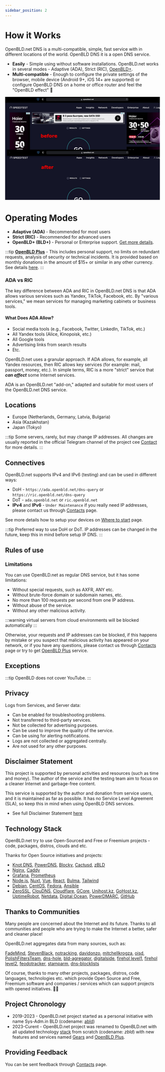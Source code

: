 ```yaml
---
sidebar_position: 2
---
```


# How it Works

OpenBLD.net DNS is a multi-compatible, simple, fast service with in different locations of the world. OpenBLD DNS it is a open DNS service.
- **Easily** - Simple using without software installations. OpenBLD.net works in several modes - Adaptive (ADA), Strict (RIC), [OpenBLD+](4.openbld-plus.md).
- **Multi-compatible** - Enough to configure the private settings of the browser, mobile device (Android 9+, iOS 14+ are supported) or configure OpenBLD DNS on a home or office router and feel the "OpenBLD effect" 🌱

![OpenBLD DNS Effect](./img/speedtest-example_en.jpg)

# Operating Modes

- **Adaptive (ADA)** - Recommended for most users
- **Strict (RIC)** - Recommended for advanced users
- **OpenBLD+ (BLD+)** - Personal or Enterprise support. [Get more details](4.openbld-plus.md).

:::tip
**[OpenBLD Plus](4.openbld-plus.md)** - This includes personal support, no limits on redundant requests, analysis of security or technical incidents. It is provided based on monthly donations in the amount of $15+ or similar in any other currency. 
See details [here](4.openbld-plus.md).
:::

### ADA vs RIC

The key difference between ADA and RIC in OpenBLD.net DNS is that ADA allows various services such as Yandex, TikTok, Facebook, etc. By "various services," we mean services for managing marketing cabinets or business tools.

#### What Does ADA Allow?

- Social media tools (e.g., Facebook, Twitter, LinkedIn, TikTok, etc.)
- All Yandex tools (Alice, Kinopoisk, etc.)
- All Google tools
- Advertising links from search results
- Etc.

OpenBLD.net uses a granular approach. If ADA allows, for example, all Yandex resources, 
then RIC allows key services (for example: mail, passport, money, etc.). In simple terms, RIC is a more "strict" service that **_can affect_** some Internet services.

ADA is an OpenBLD.net "add-on," adapted and suitable for most users of the OpenBLD.net DNS service.

## Locations

- Europe (Netherlands, Germany, Latvia, Bulgaria)
- Asia (Kazakhstan)
- Japan (Tokyo)

:::tip
Some servers, rarely, but may change IP addresses. 
All changes are usually reported in the official Telegram channel of the project cee [Contact](/docs/contacts.md) for more details.
:::

## Connectives

OpenBLD.net supports IPv4 and IPv6 (testing) and can be used in different ways:

- DoH - `https://ada.openbld.net/dns-query` or `https://ric.openbld.net/dns-query`
- DoT - `ada.openbld.net` or `ric.openbld.net`
- **IPv4** and **IPv6** - `Under Maintenance` if you really need IP addresses, please contact us through [Contacts](/docs/contacts.md) page.

See more details how to setup your devices on [Where to start](/docs/get-started/where-to-start/) page.

:::tip
Preferred way to use DoH or DoT.
IP addresses can be changed in the future, keep this in mind before setup IP DNS.
:::

##  Rules of use

### Limitations

You can use OpenBLD.net as regular DNS service, but it has some limitations:

- Without special requests, such as AXFR, ANY etc.
- Without brute-force domain or subdomain names, etc.
- No more than 100 requests per second from one IP address.
- Without abuse of the service.
- Without any other malicious activity.

:::warning
virtual servers from cloud environments will be blocked automatically
:::

Otherwise, your requests and IP addresses can be blocked, if this happens by mistake or you suspect that malicious activity 
has appeared on your network, or if you have any questions, please contact us through [Contacts](/docs/contacts.md) page 
or try to get [OpenBLD Plus](4.openbld-plus.md) service.

## Exceptions

:::tip
OpenBLD does not cover YouTube.
:::

## Privacy

Logs from Services, and Server data:
- Can be enabled for troubleshooting problems.
- Not transferred to third-party services.
- Not be collected for advertising purposes.
- Can be used to improve the quality of the service.
- Can be using for alerting notifications.
- Logs are not collected or aggregated centrally.
- Are not used for any other purposes.

## Disclaimer Statement

This project is supported by personal activities and resources (such as time and money). The author of the service and the testing team aim to focus on a cleaner Internet and garbage-free content.

This service is supported by the author and donation from service users, and it is maintained as far as possible. It has no Service Level Agreement (SLA), so keep this in mind when using OpenBLD DNS services.

- See full Disclaimer Statement [here](/docs/disclaimer.md)

## Technology Stack

OpenBLD.net try to use Open-Sourced and Free or Freemium projects - code, packages, distros, clouds and etc.

Thanks for Open Source initiatives and projects:
- [Knot DNS](https://www.knot-dns.cz/), [PowerDNS](https://www.powerdns.com/), [Blocky](https://0xerr0r.github.io/blocky/), [Cactusd](https://github.com/m0zgen/cactusd), [zBLD](##project-chronology)
- [Nginx](https://github.com/nginx), [Caddy](https://github.com/caddyserver/caddy)
- [Grafana](https://grafana.com/), [Prometheus](https://prometheus.io/)
- [Node.js](https://nodejs.org/en), [Nuxt](https://nuxt.com/), [Vue](https://vuejs.org/), [React](https://react.dev/), [Bulma](https://bulma.io/), [Tailwind](https://tailwindcss.com/)
- [Debian](https://www.debian.org/), [CentOS](https://www.centos.org/), [Fedora](https://fedoraproject.org/), [Ansible](https://www.ansible.com/)
- [ZeroSSL](https://zerossl.com/), [ClouDNS](https://www.cloudns.net), [Cloudflare](https://www.cloudflare.com/), [GCore](https://gcore.com/), [Unihost.kz](https://unihost.kz/en/), [GoHost.kz](https://gohost.kz/), [UptimeRobot](https://uptimerobot.com/), [Netdata](https://www.netdata.cloud/), [Digital Ocean](https://www.digitalocean.com/), [PowerDMARC](https://powerdmarc.com/), [GitHub](https://github.com)

## Thanks to Communities

Many people are concerned about the Internet and its future. Thanks to all communities and people who are trying to make the Internet a better, safer and cleaner place!

OpenBLD.net aggregates data from many sources, such as:

[FadeMind](https://github.com/FadeMind/hosts.extras),
[StevenBlack](https://github.com/StevenBlack/hosts),
[notracking](https://github.com/notracking/hosts-blocklists),
[davidonzo](https://github.com/davidonzo/Threat-Intel),
[mitchellkrogza](https://github.com/mitchellkrogza/Badd-Boyz-Hosts),
[oisd](https://oisd.nl/),
[PolishFiltersTeam](https://raw.githubusercontent.com/PolishFiltersTeam/KADhosts/master/KADhosts.txt),
[dns-hole](https://github.com/m0zgen/dns-hole),
[bld-agregator](https://github.com/m0zgen/bld-agregator),
[digitalside](https://osint.digitalside.it/Threat-Intel/lists/latestips.txt),
[firehol level1](https://iplists.firehol.org/files/firehol_level1.netset),
[firehol level2](https://raw.githubusercontent.com/firehol/blocklist-ipsets/master/firehol_level2.netset),
[feodotracker](https://feodotracker.abuse.ch/downloads/ipblocklist_recommended.txt),
[stamparm](https://raw.githubusercontent.com/stamparm/ipsum/master/levels/2.txt), [dns-blocklists](https://github.com/hagezi/dns-blocklists)

Of course, thanks to many other projects, packages, distros, code languages,
technologies etc. which provide Open Source and Free, Freemium software and companies / services which can support projects with opened initiatives. 🤜🤛

## Project Chronology

- 2019-2023 - OpenBLD.net project started as a personal initiative with name Sys-Adm.in BLD (codename: [abld](https://github.com/m0zgen/abld))
- 2023-Curent - OpenBLD.net project was renamed to OpenBLD.net with all updated technology [stack]((##technology-stack)) 
from scratch (codename: _zbld_) with new features and services named [Gears](/docs/category/gears/) 
and [OpenBLD Plus](/docs/overwiew/openbld-plus/).

## Providing Feedback

You can be sent feedback through [Contacts](/docs/contacts.md) page.

